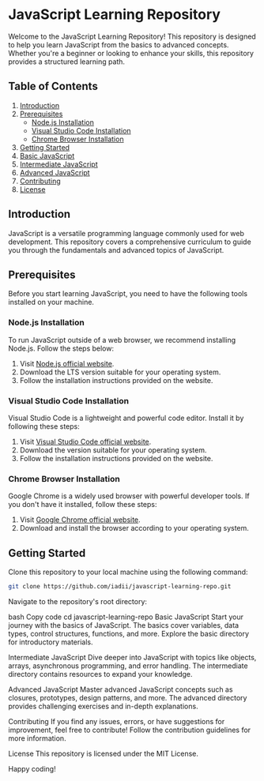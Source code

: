 # JavaScript Learning Repository

Welcome to the JavaScript Learning Repository! This repository is designed to help you learn JavaScript from the basics to advanced concepts. Whether you're a beginner or looking to enhance your skills, this repository provides a structured learning path.

## Table of Contents

1. [Introduction](#introduction)
2. [Prerequisites](#prerequisites)
    - [Node.js Installation](#nodejs-installation)
    - [Visual Studio Code Installation](#visual-studio-code-installation)
    - [Chrome Browser Installation](#chrome-browser-installation)
3. [Getting Started](#getting-started)
4. [Basic JavaScript](#basic-javascript)
5. [Intermediate JavaScript](#intermediate-javascript)
6. [Advanced JavaScript](#advanced-javascript)
7. [Contributing](#contributing)
8. [License](#license)

## Introduction

JavaScript is a versatile programming language commonly used for web development. This repository covers a comprehensive curriculum to guide you through the fundamentals and advanced topics of JavaScript.

## Prerequisites

Before you start learning JavaScript, you need to have the following tools installed on your machine.

### Node.js Installation

To run JavaScript outside of a web browser, we recommend installing Node.js. Follow the steps below:

1. Visit [Node.js official website](https://nodejs.org/).
2. Download the LTS version suitable for your operating system.
3. Follow the installation instructions provided on the website.

### Visual Studio Code Installation

Visual Studio Code is a lightweight and powerful code editor. Install it by following these steps:

1. Visit [Visual Studio Code official website](https://code.visualstudio.com/).
2. Download the version suitable for your operating system.
3. Follow the installation instructions provided on the website.

### Chrome Browser Installation

Google Chrome is a widely used browser with powerful developer tools. If you don't have it installed, follow these steps:

1. Visit [Google Chrome official website](https://www.google.com/chrome/).
2. Download and install the browser according to your operating system.

## Getting Started

Clone this repository to your local machine using the following command:

```bash 
git clone https://github.com/iadii/javascript-learning-repo.git
```

Navigate to the repository's root directory:

bash
Copy code
cd javascript-learning-repo
Basic JavaScript
Start your journey with the basics of JavaScript. The basics cover variables, data types, control structures, functions, and more. Explore the basic directory for introductory materials.

Intermediate JavaScript
Dive deeper into JavaScript with topics like objects, arrays, asynchronous programming, and error handling. The intermediate directory contains resources to expand your knowledge.

Advanced JavaScript
Master advanced JavaScript concepts such as closures, prototypes, design patterns, and more. The advanced directory provides challenging exercises and in-depth explanations.

Contributing
If you find any issues, errors, or have suggestions for improvement, feel free to contribute! Follow the contribution guidelines for more information.

License
This repository is licensed under the MIT License.

Happy coding!
